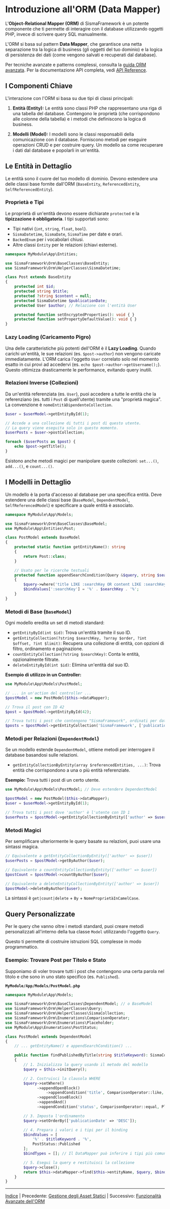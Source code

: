 # Introduzione all'ORM (Data Mapper)

L'**Object-Relational Mapper (ORM)** di SismaFramework è un potente componente che ti permette di interagire con il database utilizzando oggetti PHP, invece di scrivere query SQL manualmente.

L'ORM si basa sul pattern **Data Mapper**, che garantisce una netta separazione tra la logica di business (gli oggetti del tuo dominio) e la logica di persistenza dei dati (come vengono salvati e recuperati dal database).

Per tecniche avanzate e patterns complessi, consulta la [guida ORM avanzata](advanced-orm.md). Per la documentazione API completa, vedi [API Reference](api-reference.md#orm-classes).

## I Componenti Chiave

L'interazione con l'ORM si basa su due tipi di classi principali:

1. **Entità (Entity):**
   Le entità sono classi PHP che rappresentano una riga di una tabella del database. Contengono le proprietà (che corrispondono alle colonne della tabella) e i metodi che definiscono la logica di business.

2. **Modelli (Model):**
   I modelli sono le classi responsabili della comunicazione con il database. Forniscono metodi per eseguire operazioni CRUD e per costruire query. Un modello sa come recuperare i dati dal database e popolarli in un'entità.

## Le Entità in Dettaglio

Le entità sono il cuore del tuo modello di dominio. Devono estendere una delle classi base fornite dall'ORM (`BaseEntity`, `ReferencedEntity`, `SelfReferencedEntity`).

### Proprietà e Tipi

Le proprietà di un'entità devono essere dichiarate `protected` e la **tipizzazione è obbligatoria**. I tipi supportati sono:

- Tipi nativi (`int`, `string`, `float`, `bool`).
- `SismaDatetime`, `SismaDate`, `SismaTime` per date e orari.
- `BackedEnum` per i vocabolari chiusi.
- Altre classi `Entity` per le relazioni (chiavi esterne).

```php
namespace MyModule\App\Entities;

use SismaFramework\Orm\BaseClasses\BaseEntity;
use SismaFramework\Orm\HelperClasses\SismaDatetime;

class Post extends BaseEntity
{
    protected int $id;
    protected string $title;
    protected ?string $content = null;
    protected SismaDatetime $publicationDate;
    protected User $author; // Relazione con l'entità User

    protected function setEncryptedProperties(): void { }
    protected function setPropertyDefaultValue(): void { }
}
```

### Lazy Loading (Caricamento Pigro)

Una delle caratteristiche più potenti dell'ORM è il **Lazy Loading**. Quando carichi un'entità, le sue relazioni (es. `$post->author`) non vengono caricate immediatamente. L'ORM carica l'oggetto `User` correlato solo nel momento esatto in cui provi ad accedervi (es. `echo $post->author->getUsername();`). Questo ottimizza drasticamente le performance, evitando query inutili.

### Relazioni Inverse (Collezioni)

Da un'entità referenziata (es. `User`), puoi accedere a tutte le entità che la referenziano (es. tutti i `Post` di quell'utente) tramite una "proprietà magica". La convenzione è `nomeEntitàDipendenteCollection`.

```php
$user = $userModel->getEntityById(1);

// Accede a una collezione di tutti i post di questo utente.
// La query viene eseguita solo in questo momento.
$userPosts = $user->postCollection;

foreach ($userPosts as $post) {
    echo $post->getTitle();
}
```

Esistono anche metodi magici per manipolare queste collezioni: `set...()`, `add...()`, e `count...()`.

## I Modelli in Dettaglio

Un modello è la porta d'accesso al database per una specifica entità. Deve estendere una delle classi base (`BaseModel`, `DependentModel`, `SelfReferencedModel`) e specificare a quale entità è associato.

```php
namespace MyModule\App\Models;

use SismaFramework\Orm\BaseClasses\BaseModel;
use MyModule\App\Entities\Post;

class PostModel extends BaseModel
{
    protected static function getEntityName(): string
    {
        return Post::class;
    }

    // Usato per le ricerche testuali
    protected function appendSearchCondition(Query &$query, string $searchKey, array &$bindValues, array &$bindTypes): void
    {
        $query->where('title LIKE :searchKey OR content LIKE :searchKey');
        $bindValues[':searchKey'] = '%' . $searchKey . '%';
    }
}
```

### Metodi di Base (`BaseModel`)

Ogni modello eredita un set di metodi standard:

- `getEntityById(int $id)`: Trova un'entità tramite il suo ID.
- `getEntityCollection(?string $searchKey, ?array $order, ?int $offset, ?int $limit)`: Recupera una collezione di entità, con opzioni di filtro, ordinamento e paginazione.
- `countEntityCollection(?string $searchKey)`: Conta le entità, opzionalmente filtrate.
- `deleteEntityById(int $id)`: Elimina un'entità dal suo ID.

**Esempio di utilizzo in un Controller:**

```php
use MyModule\App\Models\PostModel;

// ... in un'action del controller ...
$postModel = new PostModel($this->dataMapper);

// Trova il post con ID 42
$post = $postModel->getEntityById(42);

// Trova tutti i post che contengono "SismaFramework", ordinati per data
$posts = $postModel->getEntityCollection('SismaFramework', ['publicationDate' => 'DESC']);
```

### Metodi per Relazioni (`DependentModel`)

Se un modello estende `DependentModel`, ottiene metodi per interrogare il database basandosi sulle relazioni.

- `getEntityCollectionByEntity(array $referencedEntities, ...)`: Trova entità che corrispondono a una o più entità referenziate.

**Esempio:** Trova tutti i post di un certo utente.

```php
use MyModule\App\Models\PostModel; // Deve estendere DependentModel

$postModel = new PostModel($this->dataMapper);
$user = $userModel->getEntityById(1);

// Trova tutti i post dove 'author' è l'utente con ID 1
$userPosts = $postModel->getEntityCollectionByEntity(['author' => $user]);
```

### Metodi Magici

Per semplificare ulteriormente le query basate su relazioni, puoi usare una sintassi magica.

```php
// Equivalente a getEntityCollectionByEntity(['author' => $user])
$userPosts = $postModel->getByAuthor($user);

// Equivalente a countEntityCollectionByEntity(['author' => $user])
$postCount = $postModel->countByAuthor($user);

// Equivalente a deleteEntityCollectionByEntity(['author' => $user])
$postModel->deleteByAuthor($user);
```

La sintassi è `get|count|delete` + `By` + `NomeProprietàInCamelCase`.

## Query Personalizzate

Per le query che vanno oltre i metodi standard, puoi creare metodi personalizzati all'interno della tua classe `Model` utilizzando l'oggetto `Query`.

Questo ti permette di costruire istruzioni SQL complesse in modo programmatico.

### Esempio: Trovare Post per Titolo e Stato

Supponiamo di voler trovare tutti i post che contengono una certa parola nel titolo e che sono in uno stato specifico (es. `Published`).

**`MyModule/App/Models/PostModel.php`**

```php
namespace MyModule\App\Models;

use SismaFramework\Orm\BaseClasses\DependentModel; // o BaseModel
use SismaFramework\Orm\HelperClasses\Query;
use SismaFramework\Orm\HelperClasses\SismaCollection;
use SismaFramework\Orm\Enumerations\ComparisonOperator;
use SismaFramework\Orm\Enumerations\Placeholder;
use MyModule\App\Enumerations\PostStatus;

class PostModel extends DependentModel
{
    // ... getEntityName() e appendSearchCondition() ...

    public function findPublishedByTitle(string $titleKeyword): SismaCollection
    {
        // 1. Inizializza la query usando il metodo del modello
        $query = $this->initQuery();

        // 2. Costruisci la clausola WHERE
        $query->setWhere()
              ->appendOpenBlock()
                  ->appendCondition('title', ComparisonOperator::like, Placeholder::placeholder)
              ->appendCloseBlock()
              ->appendAnd()
              ->appendCondition('status', ComparisonOperator::equal, Placeholder::placeholder);

        // 3. Imposta l'ordinamento
        $query->setOrderBy(['publicationDate' => 'DESC']);

        // 4. Prepara i valori e i tipi per il binding
        $bindValues = [
            '%' . $titleKeyword . '%',
            PostStatus::Published
        ];
        $bindTypes = []; // Il DataMapper può inferire i tipi più comuni

        // 5. Esegui la query e restituisci la collezione
        $query->close();
        return $this->dataMapper->find($this->entityName, $query, $bindValues, $bindTypes);
    }
}
```

---

[Indice](index.md) | Precedente: [Gestione degli Asset Statici](static-assets.md) | Successivo: [Funzionalità Avanzate dell'ORM](orm-additional-features.md)
